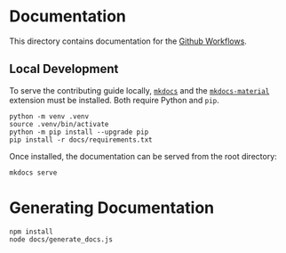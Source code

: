 # Documentation

This directory contains documentation for the [Github Workflows](https://github.com/tx-pts-dai/github-workflows).

## Local Development

To serve the contributing guide locally, [`mkdocs`](https://www.mkdocs.org/user-guide/installation/) and the [`mkdocs-material`](https://github.com/squidfunk/mkdocs-material#quick-start) extension must be installed. Both require Python and `pip`.

```console
python -m venv .venv
source .venv/bin/activate
python -m pip install --upgrade pip
pip install -r docs/requirements.txt
```

Once installed, the documentation can be served from the root directory:

```console
mkdocs serve
```

# Generating Documentation

```
npm install
node docs/generate_docs.js
```